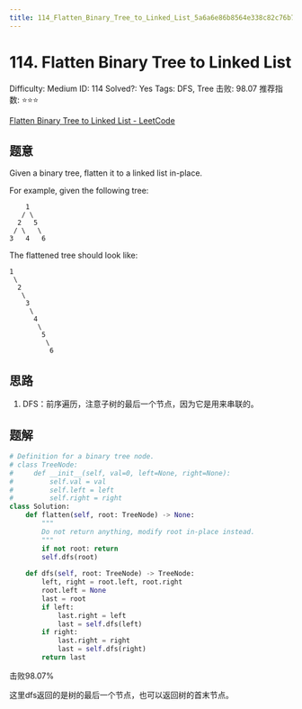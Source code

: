 ```yaml
---
title: 114_Flatten_Binary_Tree_to_Linked_List_5a6a6e86b8564e338c82c76b71632ad8
---
```


# 114. Flatten Binary Tree to Linked List

Difficulty: Medium
ID: 114
Solved?: Yes
Tags: DFS, Tree
击败: 98.07
推荐指数: ⭐⭐⭐

[Flatten Binary Tree to Linked List - LeetCode](https://leetcode.com/problems/flatten-binary-tree-to-linked-list/)

## 题意

Given a binary tree, flatten it to a linked list in-place.

For example, given the following tree:

```
    1
   / \
  2   5
 / \   \
3   4   6

```

The flattened tree should look like:

```
1
 \
  2
   \
    3
     \
      4
       \
        5
         \
          6

```

## 思路

1. DFS：前序遍历，注意子树的最后一个节点，因为它是用来串联的。

## 题解

```python
# Definition for a binary tree node.
# class TreeNode:
#     def __init__(self, val=0, left=None, right=None):
#         self.val = val
#         self.left = left
#         self.right = right
class Solution:
    def flatten(self, root: TreeNode) -> None:
        """
        Do not return anything, modify root in-place instead.
        """
        if not root: return
        self.dfs(root)
    
    def dfs(self, root: TreeNode) -> TreeNode:
        left, right = root.left, root.right
        root.left = None
        last = root
        if left:
            last.right = left
            last = self.dfs(left)
        if right:
            last.right = right
            last = self.dfs(right)
        return last
```

击败98.07%

这里dfs返回的是树的最后一个节点，也可以返回树的首末节点。